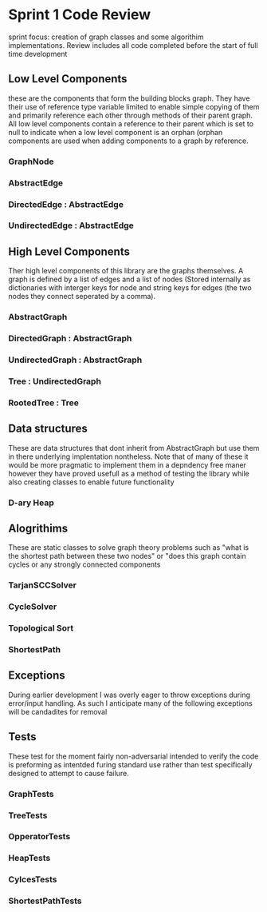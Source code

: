 # Sprint 1 Code Review

sprint focus: creation of graph classes and some algorithim implementations. Review includes all code completed before the start of full time development

## Low Level Components

these are the components that form the building blocks graph. They have their use of reference type variable limited to enable simple copying of them and primarily reference each other through methods of their parent graph. All low level components contain a reference to their parent which is set to null to indicate when a low level component is an orphan (orphan components are used when adding components to a graph by reference.

### GraphNode

### AbstractEdge

### DirectedEdge : AbstractEdge

### UndirectedEdge : AbstractEdge

## High Level Components

Ther high level components of this library are the graphs themselves. A graph is defined by a list of edges and a list of nodes (Stored internally as dictionaries with interger keys for node and string keys for edges (the two nodes they connect seperated by a comma).

### AbstractGraph

### DirectedGraph : AbstractGraph

### UndirectedGraph : AbstractGraph

### Tree : UndirectedGraph

### RootedTree : Tree

## Data structures

These are data structures that dont inherit from AbstractGraph but use them in there underlying implentation nontheless. Note that of many of these it would be more pragmatic to implement them in a depndency free maner however they have proved usefull as a method of testing the library while also creating classes to enable future functionality

### D-ary Heap

## Alogrithims

These are static classes to solve graph theory problems such as "what is the shortest path between these two nodes" or "does this graph contain cycles or any strongly connected components

### TarjanSCCSolver

### CycleSolver

### Topological Sort

### ShortestPath

## Exceptions

During earlier development I was overly eager to throw exceptions during error/input handling. As such I anticipate many of the following exceptions will be candadites for removal

## Tests

These test for the moment fairly non-adversarial intended to verify the code is preforming as intentded furing standard use rather than test specifically designed to attempt to cause failure.

### GraphTests

### TreeTests

### OpperatorTests

### HeapTests

### CylcesTests

### ShortestPathTests
